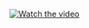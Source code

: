 [![Watch the video](https://img.youtube.com/vi/VF86Q81Hd6I/default.jpg)](https://youtu.be/VF86Q81Hd6I)
